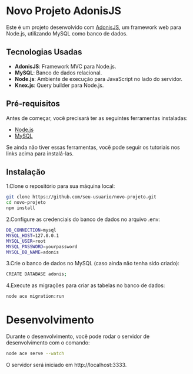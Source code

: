 # Novo Projeto AdonisJS

Este é um projeto desenvolvido com [AdonisJS](https://adonisjs.com/), um framework web para Node.js, utilizando MySQL como banco de dados.

## Tecnologias Usadas

- **AdonisJS**: Framework MVC para Node.js.
- **MySQL**: Banco de dados relacional.
- **Node.js**: Ambiente de execução para JavaScript no lado do servidor.
- **Knex.js**: Query builder para Node.js.

## Pré-requisitos

Antes de começar, você precisará ter as seguintes ferramentas instaladas:

- [Node.js](https://nodejs.org/)
- [MySQL](https://www.mysql.com/)

Se ainda não tiver essas ferramentas, você pode seguir os tutoriais nos links acima para instalá-las.

## Instalação

1.Clone o repositório para sua máquina local:

```bash
git clone https://github.com/seu-usuario/novo-projeto.git
cd novo-projeto
npm install
```

2.Configure as credenciais do banco de dados no arquivo .env:
   
   ```bash
DB_CONNECTION=mysql
MYSQL_HOST=127.0.0.1
MYSQL_USER=root
MYSQL_PASSWORD=yourpassword
MYSQL_DB_NAME=adonis
  ```

3.Crie o banco de dados no MySQL (caso ainda não tenha sido criado):

   ```bash
CREATE DATABASE adonis;
   ```

4.Execute as migrações para criar as tabelas no banco de dados:

   ```bash
node ace migration:run
   ```

 # Desenvolvimento

 Durante o desenvolvimento, você pode rodar o servidor de desenvolvimento com o comando:

   ```bash
node ace serve --watch
   ```

O servidor será iniciado em http://localhost:3333.
